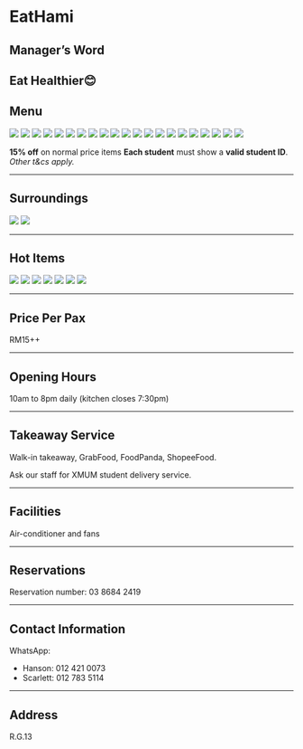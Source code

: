 ﻿# EatHami

## Manager’s Word

Eat Healthier😊
----------

## Menu

<div class="image-slide">
<img src="https://img.xmummap.com/G_eathmi_menu (1).webp" />
<img src="https://img.xmummap.com/G_eathmi_menu (2).webp" />
<img src="https://img.xmummap.com/G_eathmi_menu (3).webp" />
<img src="https://img.xmummap.com/G_eathmi_menu (4).webp" />
<img src="https://img.xmummap.com/G_eathmi_menu (5).webp" />
<img src="https://img.xmummap.com/G_eathmi_menu (6).webp" /> 
<img src="https://img.xmummap.com/G_eathmi_menu (7).webp" /> 
<img src="https://img.xmummap.com/G_eathmi_menu (8).webp" /> 
<img src="https://img.xmummap.com/G_eathmi_menu (9).webp" /> 
<img src="https://img.xmummap.com/G_eathmi_menu (10).webp" /> 
<img src="https://img.xmummap.com/G_eathmi_menu (11).webp" /> 
<img src="https://img.xmummap.com/G_eathmi_menu (12).webp" /> <img src="https://img.xmummap.com/G_eathmi_menu (13).webp" /> 
<img src="https://img.xmummap.com/G_eathmi_menu (14).webp" /> 
<img src="https://img.xmummap.com/G_eathmi_menu (15).webp" /> 
<img src="https://img.xmummap.com/G_eathmi_menu (16).webp" /> 
<img src="https://img.xmummap.com/G_eathmi_menu (17).webp" /> 
<img src="https://img.xmummap.com/G_eathmi_menu (18).webp" /> 
<img src="https://img.xmummap.com/G_eathmi_menu (19).webp" />
<img src="https://img.xmummap.com/G_eathmi_menu (20).webp" />
<img src="https://img.xmummap.com/G_eathmi_menu (21).webp" />
</div>

**15% off** on normal price items **Each student** must show a **valid student ID**. *Other t&cs apply.*

---

## Surroundings

<div class="image-slide">
<img src="https://img.xmummap.com/G_eathmi_surd%20%282%29.webp" />
<img src="https://img.xmummap.com/G_eathmi_surd%20%281%29.webp" />
</div>

----------

## Hot Items

<div class="image-slide">
<img src="https://img.xmummap.com/G_eathmi_hotproduct (1).webp" /> 
<img src="https://img.xmummap.com/G_eathmi_hotproduct (2).webp" /> 
<img src="https://img.xmummap.com/G_eathmi_hotproduct (3).webp" /> 
<img src="https://img.xmummap.com/G_eathmi_hotproduct (4).webp" /> 
<img src="https://img.xmummap.com/G_eathmi_hotproduct (5).webp" /> 
<img src="https://img.xmummap.com/G_eathmi_hotproduct (6).webp" /> 
<img src="https://img.xmummap.com/G_eathmi_hotproduct (7).webp" />

---

## Price Per Pax

RM15++

-----

## Opening Hours

10am to 8pm daily (kitchen closes 7:30pm)

----------

## Takeaway Service

Walk-in takeaway, GrabFood, FoodPanda, ShopeeFood.

Ask our staff for XMUM student delivery service.

----------

## Facilities

Air-conditioner and fans

----------

## Reservations

Reservation number: 03 8684 2419

---

## Contact Information

WhatsApp:

- Hanson: 012 421 0073
- Scarlett: 012 783 5114

----------

## Address

R.G.13
